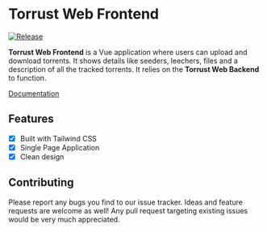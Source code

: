 # Torrust Web Frontend

[![Release](https://github.com/torrust/torrust-web-frontend/actions/workflows/release.yml/badge.svg)](https://github.com/torrust/torrust-web-frontend/actions/workflows/release.yml)

__Torrust Web Frontend__ is a Vue application where users can upload and download torrents.
It shows details like seeders, leechers, files and a description of all the tracked torrents. It relies on the __Torrust Web Backend__ to function.

[Documentation](https://torrust.github.io/torrust-documentation/torrust-web-frontend/about/)

## Features
* [X] Built with Tailwind CSS
* [X] Single Page Application
* [X] Clean design

## Contributing
Please report any bugs you find to our issue tracker. Ideas and feature requests are welcome as well!
Any pull request targeting existing issues would be very much appreciated.
